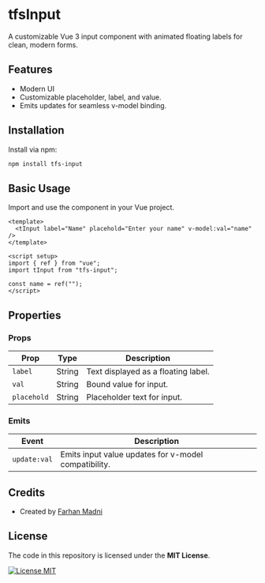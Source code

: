 # tfsInput

A customizable Vue 3 input component with animated floating labels for clean, modern forms.

## Features

- Modern UI
- Customizable placeholder, label, and value.
- Emits updates for seamless v-model binding.

## Installation

Install via npm:

```bash
npm install tfs-input
```

## Basic Usage

Import and use the component in your Vue project.

```vue
<template>
  <tInput label="Name" placehold="Enter your name" v-model:val="name" />
</template>

<script setup>
import { ref } from "vue";
import tInput from "tfs-input";

const name = ref("");
</script>
```

## Properties

### Props

| **Prop**    | **Type** | **Description**                     |
| ----------- | -------- | ----------------------------------- |
| `label`     | String   | Text displayed as a floating label. |
| `val`       | String   | Bound value for input.              |
| `placehold` | String   | Placeholder text for input.         |

### Emits

| **Event**    | **Description**                                      |
| ------------ | ---------------------------------------------------- |
| `update:val` | Emits input value updates for v-model compatibility. |

## Credits

- Created by [Farhan Madni](https://github.com/MFM-347)

## License

The code in this repository is licensed under the **MIT License**.

[![License MIT](https://img.shields.io/badge/License-MIT-green.svg)](https://opensource.org/licenses/MIT)
